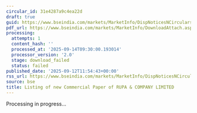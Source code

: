 ```yaml
---
circular_id: 31e4287a9c4ea22d
draft: true
guid: https://www.bseindia.com/markets/MarketInfo/DispNoticesNCirculars.aspx?Noticeid={DB349DCB-9745-47D6-B2A6-2890E4524B9C}&noticeno=20250912-62&dt=09/12/2025&icount=62&totcount=103&flag=0
pdf_url: https://www.bseindia.com/markets/MarketInfo/DownloadAttach.aspx?id=20250912-62&attachedId=
processing:
  attempts: 1
  content_hash: ''
  processed_at: '2025-09-14T09:30:00.193014'
  processor_version: '2.0'
  stage: download_failed
  status: failed
published_date: '2025-09-12T11:54:43+00:00'
rss_url: https://www.bseindia.com/markets/MarketInfo/DispNoticesNCirculars.aspx?Noticeid={DB349DCB-9745-47D6-B2A6-2890E4524B9C}&noticeno=20250912-62&dt=09/12/2025&icount=62&totcount=103&flag=0
source: bse
title: Listing of new Commercial Paper of RUPA & COMPANY LIMITED
---
```


Processing in progress...